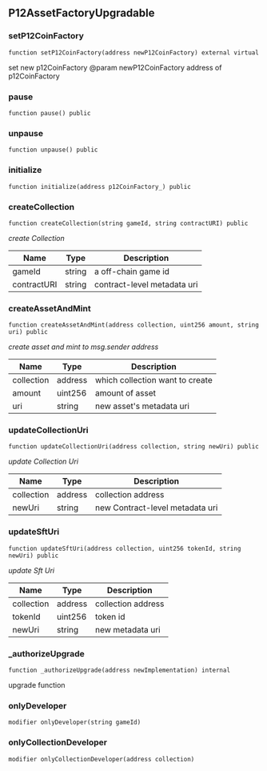 ## P12AssetFactoryUpgradable

### setP12CoinFactory

```solidity
function setP12CoinFactory(address newP12CoinFactory) external virtual
```

set new p12CoinFactory
  @param newP12CoinFactory address of p12CoinFactory

### pause

```solidity
function pause() public
```

### unpause

```solidity
function unpause() public
```

### initialize

```solidity
function initialize(address p12CoinFactory_) public
```

### createCollection

```solidity
function createCollection(string gameId, string contractURI) public
```

_create Collection_

| Name | Type | Description |
| ---- | ---- | ----------- |
| gameId | string | a off-chain game id |
| contractURI | string | contract-level metadata uri |

### createAssetAndMint

```solidity
function createAssetAndMint(address collection, uint256 amount, string uri) public
```

_create asset and mint to msg.sender address_

| Name | Type | Description |
| ---- | ---- | ----------- |
| collection | address | which collection want to create |
| amount | uint256 | amount of asset |
| uri | string | new asset's metadata uri |

### updateCollectionUri

```solidity
function updateCollectionUri(address collection, string newUri) public
```

_update Collection Uri_

| Name | Type | Description |
| ---- | ---- | ----------- |
| collection | address | collection address |
| newUri | string | new Contract-level metadata uri |

### updateSftUri

```solidity
function updateSftUri(address collection, uint256 tokenId, string newUri) public
```

_update Sft Uri_

| Name | Type | Description |
| ---- | ---- | ----------- |
| collection | address | collection address |
| tokenId | uint256 | token id |
| newUri | string | new metadata uri |

### _authorizeUpgrade

```solidity
function _authorizeUpgrade(address newImplementation) internal
```

upgrade function

### onlyDeveloper

```solidity
modifier onlyDeveloper(string gameId)
```

### onlyCollectionDeveloper

```solidity
modifier onlyCollectionDeveloper(address collection)
```

